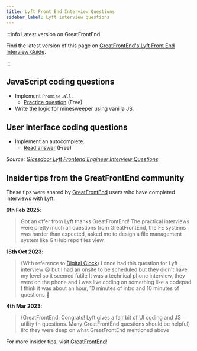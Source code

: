 ```yaml
---
title: Lyft Front End Interview Questions
sidebar_label: Lyft interview questions
---
```


:::info Latest version on GreatFrontEnd

Find the latest version of this page on [GreatFrontEnd's Lyft Front End Interview Guide](https://www.greatfrontend.com/interviews/company/lyft/questions-guides?utm_source=frontendinterviewhandbook&utm_medium=referral&gnrs=frontendinterviewhandbook).

:::

## JavaScript coding questions

- Implement `Promise.all`.
  - [Practice question](https://www.greatfrontend.com/questions/javascript/promise-all?utm_source=frontendinterviewhandbook&utm_medium=referral&gnrs=frontendinterviewhandbook) (Free)
- Write the logic for minesweeper using vanilla JS.

## User interface coding questions

- Implement an autocomplete.
  - [Read answer](https://www.greatfrontend.com/questions/system-design/autocomplete?utm_source=frontendinterviewhandbook&utm_medium=referral&gnrs=frontendinterviewhandbook) (Free)

_Source: [Glassdoor Lyft Frontend Engineer Interview Questions](https://www.glassdoor.sg/Interview/Lyft-Frontend-Engineer-Interview-Questions-EI_IE700614.0,4_KO5,22.htm)_

## Insider tips from the GreatFrontEnd community

These tips were shared by [GreatFrontEnd](https://www.greatfrontend.com/?utm_source=frontendinterviewhandbook&utm_medium=referral&gnrs=frontendinterviewhandbook) users who have completed interviews with Lyft.

**6th Feb 2025**:

> Got an offer from Lyft thanks GreatFrontEnd! 
> The practical interviews were pretty much all questions from GreatFrontEnd, the FE systems was harder than expected, asked me to design a file management system like GitHub repo files view.

**18th Oct 2023**:

> (With reference to [Digital Clock](https://www.greatfrontend.com/questions/user-interface/digital-clock/vanilla/solution))
> I once had this question for Lyft interview 😦 but I had an onsite to be scheduled but they didn't have my level so it seemed futile
> It was a technical phone interview, they were on the phone and I was live coding on something like a codepad
> I think it was about an hour, 10 minutes of intro and 10 minutes of questions 🫠

**4th Mar 2023**:

> (GreatFrontEnd: Congrats! Lyft gives a fair bit of UI coding and JS utility fn questions. Many GreatFrontEnd questions should be helpful)
> iirc they were deep on what GreatFrontEnd mentioned above

For more insider tips, visit [GreatFrontEnd](https://www.greatfrontend.com/?utm_source=frontendinterviewhandbook&utm_medium=referral&gnrs=frontendinterviewhandbook)!
